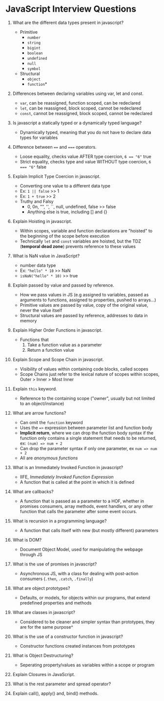 # JavaScript Interview Questions

1. What are the different data types present in javascript?

   - Primitive
     - `number`
     - `string`
     - `bigint`
     - `boolean`
     - `undefined`
     - `null`
     - `symbol`
   - Structural
     - `object`
     - `function`\*

2. Differences between declaring variables using var, let and const.

   - `var`, can be reassigned, function scoped, can be redeclared
   - `let`, can be reassigned, block scoped, cannot be redeclared
   - `const`, cannot be reassigned, block scoped, cannot be redeclared

3. Is javascript a statically typed or a dynamically typed language?

   - Dynamically typed, meaning that you do not have to declare data types for variables

4. Difference between `==` and `===` operators.

   - Loose equality, checks value AFTER type coercion, `6 == "6"` true
   - Strict equality, checks type and value WITHOUT type coercion, `6 === "6"` false

5. Explain Implicit Type Coercion in javascript.

   - Converting one value to a different data type
   - Ex: `1 || false` >> 1
   - Ex: `1 + true` >> 2
   - Truthy and Falsy
     - 0, 0n, "", '', ``, null, undefined, false >> false
     - Anything else is true, including [] and {}

6. Explain Hoisting in javascript.

   - Within scopes, variable and function declarations are "hoisted" to the beginning of the scope before execution
   - Technically `let` and `const` variables are hoisted, but the TDZ (**temporal dead zone**) prevents reference to these values

7. What is NaN value in JavaScript?

   - number data type
   - Ex: `"hello" * 10` >> NaN
   - `isNaN("hello" * 10)` >> true

8. Explain passed by value and passed by reference.

   - How we pass values in JS (e.g assigned to variables, passed as arguments to functions, assigned to properties, pushed to arrays...)
   - Primitive values are passed by value, copy of the original value, never the value itself
   - Structural values are passed by reference, addresses to data in memory

9. Explain Higher Order Functions in javascript.

   - Functions that
     1. Take a function value as a parameter
     2. Return a function value

10. Explain Scope and Scope Chain in javascript.

    - Visibility of values within containing code blocks, called scopes
    - Scope Chains just refer to the lexical nature of scopes within scopes, Outer > Inner > Most Inner

11. Explain `this` keyword.

    - Reference to the containing scope ("owner", usually but not limited to an object/instance)

12. What are arrow functions?

    - Can omit the `function` keyword
    - Uses the `=>` expression between parameter list and function body
    - **Implicit return**, where we can drop the function body syntax if the function only contains a single statement that needs to be returned, ex: `(num) => num + 2`
    - Can drop the parameter syntax if only one parameter, ex `num => num + 2`
    - All are _anonymous functions_

13. What is an Immediately Invoked Function in javascript?

    - IIFE, _Immediately Invoked Function Expression_
    - A function that is called at the point in which it is defined

14. What are callbacks?

    - A function that is passed as a parameter to a HOF, whether in promises consumers, array methods, event handlers, or any other function that calls the parameter after some event occurs.

15. What is recursion in a programming language?

    - A function that calls itself with new (but mostly different) parameters

16. What is DOM?

    - Document Object Model, used for manipulating the webpage through JS

17. What is the use of promises in javascript?

    - Asynchronous JS, with a class for dealing with post-action consumers (`.then`, `.catch`, `.finally`)

18. What are object prototypes?

    - Defaults, or models, for objects within our programs, that extend predefined properties and methods

19. What are classes in javascript?

    - Considered to be cleaner and simpler syntax than prototypes, they are for the same purpose^

20. What is the use of a constructor function in javascript?

    - Constructor functions created instances from prototypes

21. What is Object Destructuring?

    - Seperating property/values as variables within a scope or program

22. Explain Closures in JavaScript.
23. What is the rest parameter and spread operator?
24. Explain call(), apply() and, bind() methods.
